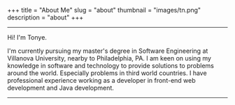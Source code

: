 +++
title = "About Me"
slug = "about"
thumbnail = "images/tn.png"
description = "about"
+++

---------------------------
Hi! I'm Tonye.

I'm currently pursuing my master's degree in Software Engineering at Villanova University, nearby to Philadelphia, PA. I am keen on using my knowledge in software and technology to provide solutions to problems around the world. Especially problems in third world countries. I have professional experience working as a developer in front-end web development and Java development. 

---------------------------

